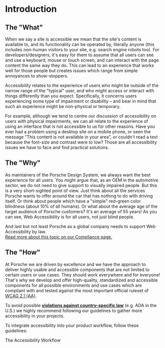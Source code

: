 # Introduction

## The "What"
When we say a site is accessible we mean that the site's content is available to, and its functionality can be operated by, literally anyone (this includes non-human visitors to your site, e.g. search engine robots too).
For developers/designers, it's easy for them to assume that all users can see and use a keyboard, mouse or touch screen, and can interact with the page content the same way they do. 
This can lead to an experience that works well for those people but creates issues which range from simple annoyances to show-stoppers.

Accessibility relates to the experience of users who might be outside of the narrow range of the "typical" user, and who might access or interact with things differently than you expect. 
Specifically, it concerns users experiencing some type of impairment or disability – and bear in mind that such an experience might be non-physical or temporary.

For example, although we tend to centre our discussion of accessibility on users with physical impairments, we can all relate to the experience of using an interface that is not accessible to us for other reasons. 
Have you ever had a problem using a desktop site on a mobile phone, or seen the message "This content is not available in your area", or couldn't read a text because the font-size and contrast were to low? Those are all accessibility issues we have to face and find practical solutions.

## The "Why"
As maintainers of the Porsche Design System, we always want the best experience for all users. You might argue that, as an OEM in the automotive sector, we do not need to give support to visually impaired people. But this is a very short-sighted point of view.
Just think about all the services Porsche wants to offer around the car that has nothing to do with driving itself. Or think about people which have a "simple" red-green color blindness (about 10% of all humans). 
Or what about the average age of the target audience of Porsche customers? It's an average of 55 years! As you can see, Web Accessibility is for all users, not just blind people.

And last but not least Porsche as a global company needs to support Web Accessibility by law.  
[Read more about this topic on our Compliance page.](accessibility/compliance)

## The "How"
At Porsche we are driven by excellence and we have the approach to deliver highly usable and accessible components that are not limited to certain users or use cases. They should work everywhere and for everyone! 
That's why we develop and offer high-quality, standardized and accessible components for all possible environments and use cases which are compliant with and tested against the most important official ruleset of [WCAG 2.1 (AA)](https://www.w3.org/TR/WCAG21/).

To avoid possible [**violations against country-specific law**](accessibility/compliance) (e.g. ADA in the U.S.) we highly recommend following our guidelines to gather more accessibility in your projects.

To integrate accessibility into your product workflow, follow these guidelines:

<p-link href="accessibility/workflow">The Accessibility Workflow</p-link>
